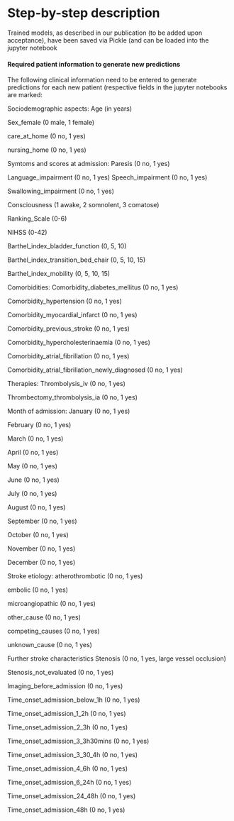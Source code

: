 # Step-by-step description

Trained models, as described in our publication (to be added upon acceptance), have been saved via Pickle (and can be loaded into the jupyter notebook 


#### Required patient information to generate new predictions

The following clinical information need to be entered to generate predictions for each new patient (respective fields in the jupyter notebooks are marked:

Sociodemographic aspects:
Age (in years)

Sex_female (0 male, 1 female)

care_at_home (0 no, 1 yes)

nursing_home (0 no, 1 yes)

Symtoms and scores at admission:
Paresis (0 no, 1 yes)

Language_impairment (0 no, 1 yes)
Speech_impairment (0 no, 1 yes)

Swallowing_impairment (0 no, 1 yes)

Consciousness (1 awake, 2 somnolent, 3 comatose)

Ranking_Scale (0-6)

NIHSS (0-42)

Barthel_index_bladder_function (0, 5, 10)

Barthel_index_transition_bed_chair (0, 5, 10, 15)

Barthel_index_mobility (0, 5, 10, 15)

Comorbidities:
Comorbidity_diabetes_mellitus (0 no, 1 yes)

Comorbidity_hypertension (0 no, 1 yes)

Comorbidity_myocardial_infarct (0 no, 1 yes)

Comorbidity_previous_stroke (0 no, 1 yes)

Comorbidity_hypercholesterinaemia (0 no, 1 yes)

Comorbidity_atrial_fibrillation (0 no, 1 yes)

Comorbidity_atrial_fibrillation_newly_diagnosed (0 no, 1 yes)

Therapies:
Thrombolysis_iv (0 no, 1 yes)

Thrombectomy_thrombolysis_ia (0 no, 1 yes)

Month of admission:
January (0 no, 1 yes)

February (0 no, 1 yes)

March (0 no, 1 yes)

April (0 no, 1 yes)

May (0 no, 1 yes)

June (0 no, 1 yes)

July (0 no, 1 yes)

August (0 no, 1 yes)

September (0 no, 1 yes)

October (0 no, 1 yes)

November (0 no, 1 yes)

December (0 no, 1 yes)

Stroke etiology:
atherothrombotic (0 no, 1 yes)

embolic (0 no, 1 yes)

microangiopathic (0 no, 1 yes)

other_cause (0 no, 1 yes)

competing_causes (0 no, 1 yes)

unknown_cause (0 no, 1 yes)

Further stroke characteristics
Stenosis (0 no, 1 yes, large vessel occlusion)

Stenosis_not_evaluated (0 no, 1 yes)

Imaging_before_admission (0 no, 1 yes)

Time_onset_admission_below_1h (0 no, 1 yes)

Time_onset_admission_1_2h (0 no, 1 yes)

Time_onset_admission_2_3h (0 no, 1 yes)

Time_onset_admission_3_3h30mins (0 no, 1 yes)

Time_onset_admission_3_30_4h (0 no, 1 yes)

Time_onset_admission_4_6h (0 no, 1 yes)

Time_onset_admission_6_24h (0 no, 1 yes)

Time_onset_admission_24_48h (0 no, 1 yes)

Time_onset_admission_48h (0 no, 1 yes)
